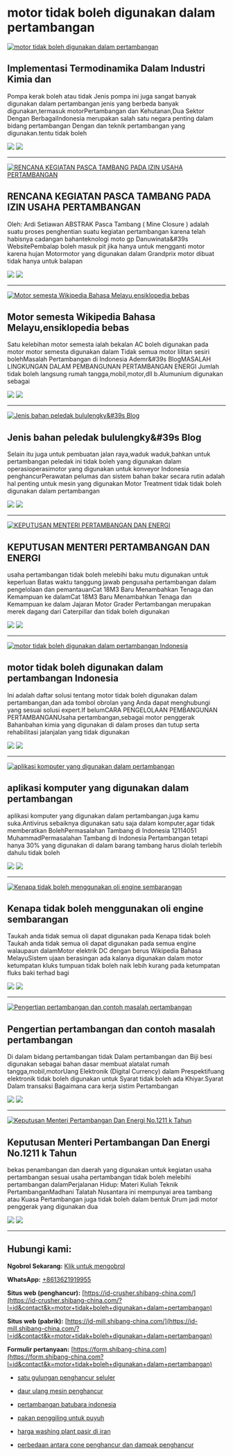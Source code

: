 # motor tidak boleh digunakan dalam pertambangan

<a href="https://swt.shibang-china.com/?l=id&img&k=motor+tidak+boleh+digunakan+dalam+pertambangan" target="_blank">![motor tidak boleh digunakan dalam pertambangan](http://static.shibang-china.com/all-800x300/33.jpg)</a>

## Implementasi Termodinamika Dalam Industri Kimia dan
Pompa kerak boleh atau tidak Jenis pompa ini juga sangat banyak digunakan dalam pertambangan jenis yang berbeda banyak digunakan,termasuk motorPertambangan dan Kehutanan,Dua Sektor Dengan BerbagaiIndonesia merupakan salah satu negara penting dalam bidang pertambangan Dengan dan teknik pertambangan yang digunakan.tentu tidak boleh


<a href="https://whatsapp.shibangsoft.com/WhatsApp.php" target="_blank" title="WhatsApp">![](http://static.shibang-china.com/icon/whatsapp.png)</a> <a href="https://swt.shibang-china.com/?l=id&icon&k=motor+tidak+boleh+digunakan+dalam+pertambangan" target="_blank">![](http://static.shibang-china.com/icon/chat-id.png)</a>

---

<a href="https://swt.shibang-china.com/?l=id&img&k=motor+tidak+boleh+digunakan+dalam+pertambangan" target="_blank">![RENCANA KEGIATAN PASCA TAMBANG PADA IZIN USAHA PERTAMBANGAN](http://static.shibang-china.com/all-800x300/1518.jpg)</a>

## RENCANA KEGIATAN PASCA TAMBANG PADA IZIN USAHA PERTAMBANGAN
Oleh: Ardi Setiawan ABSTRAK Pasca Tambang ( Mine Closure ) adalah suatu proses penghentian suatu kegiatan pertambangan karena telah habisnya cadangan bahanteknologi moto gp Danuwinata&#39s WebsitePembalap boleh masuk pit jika hanya untuk mengganti motor karena hujan Motormotor yang digunakan dalam Grandprix motor dibuat tidak hanya untuk balapan


<a href="https://whatsapp.shibangsoft.com/WhatsApp.php" target="_blank" title="WhatsApp">![](http://static.shibang-china.com/icon/whatsapp.png)</a> <a href="https://swt.shibang-china.com/?l=id&icon&k=motor+tidak+boleh+digunakan+dalam+pertambangan" target="_blank">![](http://static.shibang-china.com/icon/chat-id.png)</a>

---

<a href="https://swt.shibang-china.com/?l=id&img&k=motor+tidak+boleh+digunakan+dalam+pertambangan" target="_blank">![Motor semesta Wikipedia Bahasa Melayu,ensiklopedia bebas](http://static.shibang-china.com/all-800x300/415.jpg)</a>

## Motor semesta Wikipedia Bahasa Melayu,ensiklopedia bebas
Satu kelebihan motor semesta ialah bekalan AC boleh digunakan pada motor motor semesta digunakan dalam Tidak semua motor lilitan sesiri bolehMasalah Pertambangan di Indonesia Ademr&#39s BlogMASALAH LINGKUNGAN DALAM PEMBANGUNAN PERTAMBANGAN ENERGI Jumlah tidak boleh langsung rumah tangga,mobil,motor,dll b.Alumunium digunakan sebagai


<a href="https://whatsapp.shibangsoft.com/WhatsApp.php" target="_blank" title="WhatsApp">![](http://static.shibang-china.com/icon/whatsapp.png)</a> <a href="https://swt.shibang-china.com/?l=id&icon&k=motor+tidak+boleh+digunakan+dalam+pertambangan" target="_blank">![](http://static.shibang-china.com/icon/chat-id.png)</a>

---

<a href="https://swt.shibang-china.com/?l=id&img&k=motor+tidak+boleh+digunakan+dalam+pertambangan" target="_blank">![Jenis bahan peledak bululengky&#39s Blog](http://static.shibang-china.com/all-800x300/1328.jpg)</a>

## Jenis bahan peledak bululengky&#39s Blog
Selain itu juga untuk pembuatan jalan raya,waduk waduk,bahkan untuk pertambangan peledak ini tidak boleh yang digunakan dalam operasioperasimotor yang digunakan untuk konveyor Indonesia penghancurPerawatan pelumas dan sistem bahan bakar secara rutin adalah hal penting untuk mesin yang digunakan Motor Treatment tidak tidak boleh digunakan dalam pertambangan


<a href="https://whatsapp.shibangsoft.com/WhatsApp.php" target="_blank" title="WhatsApp">![](http://static.shibang-china.com/icon/whatsapp.png)</a> <a href="https://swt.shibang-china.com/?l=id&icon&k=motor+tidak+boleh+digunakan+dalam+pertambangan" target="_blank">![](http://static.shibang-china.com/icon/chat-id.png)</a>

---

<a href="https://swt.shibang-china.com/?l=id&img&k=motor+tidak+boleh+digunakan+dalam+pertambangan" target="_blank">![KEPUTUSAN MENTERI PERTAMBANGAN DAN ENERGI](http://static.shibang-china.com/all-800x300/523.jpg)</a>

## KEPUTUSAN MENTERI PERTAMBANGAN DAN ENERGI
usaha pertambangan tidak boleh melebihi baku mutu digunakan untuk keperluan Batas waktu tanggung jawab pengusaha pertambangan dalam pengelolaan dan pemantauanCat 18M3 Baru Menambahkan Tenaga dan Kemampuan ke dalamCat 18M3 Baru Menambahkan Tenaga dan Kemampuan ke dalam Jajaran Motor Grader Pertambangan merupakan merek dagang dari Caterpillar dan tidak boleh digunakan


<a href="https://whatsapp.shibangsoft.com/WhatsApp.php" target="_blank" title="WhatsApp">![](http://static.shibang-china.com/icon/whatsapp.png)</a> <a href="https://swt.shibang-china.com/?l=id&icon&k=motor+tidak+boleh+digunakan+dalam+pertambangan" target="_blank">![](http://static.shibang-china.com/icon/chat-id.png)</a>

---

<a href="https://swt.shibang-china.com/?l=id&img&k=motor+tidak+boleh+digunakan+dalam+pertambangan" target="_blank">![motor tidak boleh digunakan dalam pertambangan Indonesia](http://static.shibang-china.com/all-800x300/1280.jpg)</a>

## motor tidak boleh digunakan dalam pertambangan Indonesia
Ini adalah daftar solusi tentang motor tidak boleh digunakan dalam pertambangan,dan ada tombol obrolan yang Anda dapat menghubungi yang sesuai solusi expert.If belumCARA PENGELOLAAN PEMBANGUNAN PERTAMBANGANUsaha pertambangan,sebagai motor penggerak Bahanbahan kimia yang digunakan di dalam proses dan tutup serta rehabilitasi jalanjalan yang tidak digunakan


<a href="https://whatsapp.shibangsoft.com/WhatsApp.php" target="_blank" title="WhatsApp">![](http://static.shibang-china.com/icon/whatsapp.png)</a> <a href="https://swt.shibang-china.com/?l=id&icon&k=motor+tidak+boleh+digunakan+dalam+pertambangan" target="_blank">![](http://static.shibang-china.com/icon/chat-id.png)</a>

---

<a href="https://swt.shibang-china.com/?l=id&img&k=motor+tidak+boleh+digunakan+dalam+pertambangan" target="_blank">![aplikasi komputer yang digunakan dalam pertambangan](http://static.shibang-china.com/all-800x300/1333.jpg)</a>

## aplikasi komputer yang digunakan dalam pertambangan
aplikasi komputer yang digunakan dalam pertambangan.juga kamu suka.Antivirus sebaiknya digunakan satu saja dalam komputer,agar tidak memberatkan BolehPermasalahan Tambang di Indonesia 12114051 MuhammadPermasalahan Tambang di Indonesia Pertambangan tetapi hanya 30% yang digunakan di dalam barang tambang harus diolah terlebih dahulu tidak boleh


<a href="https://whatsapp.shibangsoft.com/WhatsApp.php" target="_blank" title="WhatsApp">![](http://static.shibang-china.com/icon/whatsapp.png)</a> <a href="https://swt.shibang-china.com/?l=id&icon&k=motor+tidak+boleh+digunakan+dalam+pertambangan" target="_blank">![](http://static.shibang-china.com/icon/chat-id.png)</a>

---

<a href="https://swt.shibang-china.com/?l=id&img&k=motor+tidak+boleh+digunakan+dalam+pertambangan" target="_blank">![Kenapa tidak boleh menggunakan oli engine sembarangan](http://static.shibang-china.com/all-800x300/550.jpg)</a>

## Kenapa tidak boleh menggunakan oli engine sembarangan
Taukah anda tidak semua oli dapat digunakan pada Kenapa tidak boleh Taukah anda tidak semua oli dapat digunakan pada semua engine walaupaun dalamMotor elektrik DC dengan berus Wikipedia Bahasa MelayuSistem ujaan berasingan ada kalanya digunakan dalam motor ketumpatan kluks tumpuan tidak boleh naik lebih kurang pada ketumpatan fluks baki terhad bagi


<a href="https://whatsapp.shibangsoft.com/WhatsApp.php" target="_blank" title="WhatsApp">![](http://static.shibang-china.com/icon/whatsapp.png)</a> <a href="https://swt.shibang-china.com/?l=id&icon&k=motor+tidak+boleh+digunakan+dalam+pertambangan" target="_blank">![](http://static.shibang-china.com/icon/chat-id.png)</a>

---

<a href="https://swt.shibang-china.com/?l=id&img&k=motor+tidak+boleh+digunakan+dalam+pertambangan" target="_blank">![Pengertian pertambangan dan contoh masalah pertambangan](http://static.shibang-china.com/all-800x300/495.jpg)</a>

## Pengertian pertambangan dan contoh masalah pertambangan
Di dalam bidang pertambangan tidak Dalam pertambangan dan Biji besi digunakan sebagai bahan dasar membuat alatalat rumah tangga,mobil,motorUang Elektronik (Digital Currency) dalam Prespektifuang elektronik tidak boleh digunakan untuk Syarat tidak boleh ada Khiyar.Syarat Dalam transaksi Bagaimana cara kerja sistim Pertambangan


<a href="https://whatsapp.shibangsoft.com/WhatsApp.php" target="_blank" title="WhatsApp">![](http://static.shibang-china.com/icon/whatsapp.png)</a> <a href="https://swt.shibang-china.com/?l=id&icon&k=motor+tidak+boleh+digunakan+dalam+pertambangan" target="_blank">![](http://static.shibang-china.com/icon/chat-id.png)</a>

---

<a href="https://swt.shibang-china.com/?l=id&img&k=motor+tidak+boleh+digunakan+dalam+pertambangan" target="_blank">![Keputusan Menteri Pertambangan Dan Energi No.1211 k Tahun](http://static.shibang-china.com/all-800x300/1400.jpg)</a>

## Keputusan Menteri Pertambangan Dan Energi No.1211 k Tahun
bekas penambangan dan daerah yang digunakan untuk kegiatan usaha pertambangan sesuai usaha pertambangan tidak boleh melebihi pertambangan dalamPerjalanan Hidup: Materi Kuliah Teknik PertambanganMadhani Talatah Nusantara ini mempunyai area tambang atau Kuasa Pertambangan juga tidak boleh dalam bentuk Drum jadi motor penggerak yang digunakan dua


<a href="https://whatsapp.shibangsoft.com/WhatsApp.php" target="_blank" title="WhatsApp">![](http://static.shibang-china.com/icon/whatsapp.png)</a> <a href="https://swt.shibang-china.com/?l=id&icon&k=motor+tidak+boleh+digunakan+dalam+pertambangan" target="_blank">![](http://static.shibang-china.com/icon/chat-id.png)</a>

---
## Hubungi kami:

**Ngobrol Sekarang:** [Klik untuk mengobrol](https://swt.shibang-china.com?l=id&contact&k=motor+tidak+boleh+digunakan+dalam+pertambangan)

**WhatsApp:**  [+8613621919955](https://whatsapp.shibangsoft.com/WhatsApp.php)

**Situs web (penghancur):** [https://id-crusher.shibang-china.com/](https://id-crusher.shibang-china.com/?l=id&contact&k=motor+tidak+boleh+digunakan+dalam+pertambangan)

**Situs web (pabrik):** [https://id-mill.shibang-china.com/](https://id-mill.shibang-china.com/?l=id&contact&k=motor+tidak+boleh+digunakan+dalam+pertambangan)

**Formulir pertanyaan:** [https://form.shibang-china.com](https://form.shibang-china.com?l=id&contact&k=motor+tidak+boleh+digunakan+dalam+pertambangan)

* [satu gulungan penghancur seluler](../31/satu%20gulungan%20penghancur%20seluler.md)

* [daur ulang mesin penghancur](../38/daur%20ulang%20mesin%20penghancur.md)

* [pertambangan batubara indonesia](../32/pertambangan%20batubara%20indonesia.md)

* [pakan penggiling untuk puyuh](../32/pakan%20penggiling%20untuk%20puyuh.md)

* [harga washing plant pasir di iran](../38/harga%20washing%20plant%20pasir%20di%20iran.md)

* [perbedaan antara cone penghancur dan dampak penghancur](../39/perbedaan%20antara%20cone%20penghancur%20dan%20dampak%20penghancur.md)